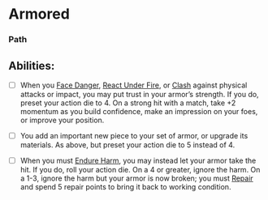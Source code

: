 # Armored
### Path


## Abilities:
- [ ] When you [Face Danger](40_Mechanics/Moves/Adventure/Face_Danger.md), [React Under Fire](React_Under_Fire.md), or [Clash](Clash.md) against physical attacks or impact, you may put trust in your armor’s strength. If you do, preset your action die to 4. On a strong hit with a match, take +2 momentum as you build confidence, make an impression on your foes, or improve your position.

- [ ] You add an important new piece to your set of armor, or upgrade its materials. As above, but preset your action die to 5 instead of 4.

- [ ] When you must [Endure Harm](Endure_Harm.md), you may instead let your armor take the hit. If you do, roll your action die. On a 4 or greater, ignore the harm. On a 1-3, ignore the harm but your armor is now broken; you must [Repair](Repair.md) and spend 5 repair points to bring it back to working condition.


